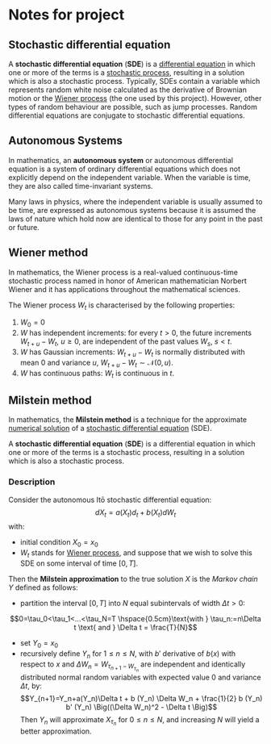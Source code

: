 # __Notes for project__

## __Stochastic differential equation__

A __stochastic differential equation__ (__SDE__) is a [differential equation](https://en.wikipedia.org/wiki/Differential_equation) in which one or more of the terms is a [stochastic process](https://en.wikipedia.org/wiki/Stochastic_process), resulting in a solution which is also a stochastic process. Typically, SDEs contain a variable which represents random white noise calculated as the derivative of Brownian motion or the [Wiener process](https://en.wikipedia.org/wiki/Wiener_process) (the one used by this project). However, other types of random behaviour are possible, such as jump processes. Random differential equations are conjugate to stochastic differential equations.

## __Autonomous Systems__

In mathematics, an __autonomous system__ or autonomous differential equation is a system of ordinary differential equations which does not explicitly depend on the independent variable. When the variable is time, they are also called time-invariant systems.

Many laws in physics, where the independent variable is usually assumed to be time, are expressed as autonomous systems because it is assumed the laws of nature which hold now are identical to those for any point in the past or future.

## __Wiener method__

In mathematics, the Wiener process is a real-valued continuous-time stochastic process named in honor of American mathematician Norbert Wiener and it has applications throughout the mathematical sciences.

The Wiener process $W_{t}$ is characterised by the following properties:

1. $W_0=0$
2. $W$ has independent increments: for every $t>0$, the future increments $W_{t+u}-W_{t}$, $u\geq 0$, are independent of the past values $W_s$,  $s<t$.
3. $W$ has Gaussian increments: $W_{t+u}-W_{t}$ is normally distributed with mean $0$ and variance $u$, $W_{t+u}-W_{t}\sim {\mathcal {N}}(0,u)$.
4. $W$ has continuous paths: $W_{t}$ is continuous in $t$.

## __Milstein method__

In mathematics, the __Milstein method__ is a technique for the approximate [numerical solution](https://en.wikipedia.org/wiki/Numerical_analysis) of a [stochastic differential equation](https://en.wikipedia.org/wiki/Stochastic_differential_equation) (SDE).

A __stochastic differential equation__ (__SDE__) is a differential equation in which one or more of the terms is a stochastic process, resulting in a solution which is also a stochastic process.

### __Description__

Consider the autonomous Itō stochastic differential equation:
$$dX_t=a(X_t)d_t+b(X_t)dW_t$$
with:

* initial condition $X_0=x_0$
* $W_t$ stands for [Wiener process](https://en.wikipedia.org/wiki/Wiener_process), and suppose that we wish to solve this SDE on some interval of time $[0, T]$.

Then the __Milstein approximation__ to the true solution $X$ is the _Markov chain_ $Y$ defined as follows:

* partition the interval $[0,T]$ into $N$ equal subintervals of width $\Delta t >0$:

$$0=\tau_0<\tau_1<...<\tau_N=T \hspace{0.5cm}\text{with } \tau_n:=n\Delta t \text{ and } \Delta t = \frac{T}{N}$$

* set $Y_0 = x_0$
* recursively define $Y_n$ for $1\leq n \leq N$, with $b'$ derivative of $b(x)$ with respect to $x$ and $\Delta W_n = W_{\tau_{n+1} - W_{\tau_n}}$ are independent and identically distributed normal random variables with expected value 0 and variance $\Delta t$, by:
$$Y_{n+1}=Y_n+a(Y_n)\Delta t + b (Y_n) \Delta W_n + \frac{1}{2} b (Y_n) b' (Y_n) \Big((\Delta W_n)^2 - \Delta t \Big)$$
Then $Y_n$ will approximate $X_{\tau_n}$ for $0 \leq n \leq N$, and increasing $N$ will yield a better approximation.
